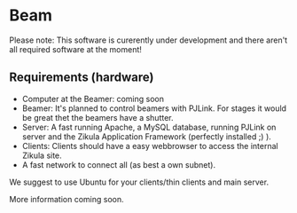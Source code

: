 Beam
====

Please note: This software is curerently under development and there aren't all required software at the moment!

Requirements (hardware)
-----------------------
* Computer at the Beamer: coming soon
* Beamer: It's planned to control beamers with PJLink. For stages it would be great thet the beamers have a shutter.
* Server: A fast running Apache, a MySQL database, running PJLink on server and the Zikula Application Framework (perfectly installed ;) ).
* Clients: Clients should have a easy webbrowser to access the internal Zikula site.
* A fast network to connect all (as best a own subnet).

We suggest to use Ubuntu for your clients/thin clients and main server.



More information coming soon.
